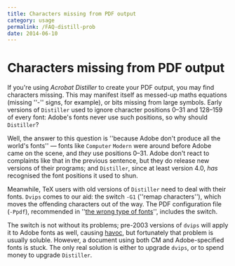 ```yaml
---
title: Characters missing from PDF output
category: usage
permalink: /FAQ-distill-prob
date: 2014-06-10
---
```


# Characters missing from PDF output

If you're using _Acrobat Distiller_ to create your
PDF output, you may find
characters missing.  This may manifest
itself as messed-up maths equations (missing
''-'' signs, for example), or bits missing
from large symbols.  Early versions of `Distiller` used to
ignore character positions 0&ndash;31 and 128&ndash;159 of every font: Adobe's
fonts never use such positions, so why should `Distiller`?

Well, the answer to this question is ''because Adobe don't produce all
the world's fonts''&nbsp;&mdash; fonts like `Computer`
`Modern` were around before Adobe came on the scene, and
_they_ use positions 0&ndash;31.  Adobe don't react to complaints like
that in the previous sentence, but they do release new versions of
their programs; and `Distiller`, since at least version&nbsp;4.0,
_has_ recognised the font positions it used to shun.

Meanwhile, TeX users with old versions of `Distiller` need
to deal with their fonts.  `Dvips` comes to our aid: the
switch `-G1` (''remap characters''), which moves the offending
characters out of the way.  The PDF configuration file
(`-Ppdf`), recommended 
in ''[the wrong type of fonts](FAQ-fuzzy-type3)'',
includes the switch.

The switch is not without its problems; pre-2003 versions of
`dvips` will apply it to Adobe fonts as well, causing
[havoc](FAQ-charshift), but fortunately
that problem is usually soluble.  However, a document using both
CM and Adobe-specified fonts is stuck.  The only real solution
is either to upgrade `dvips`, or to spend money to upgrade
`Distiller`.

